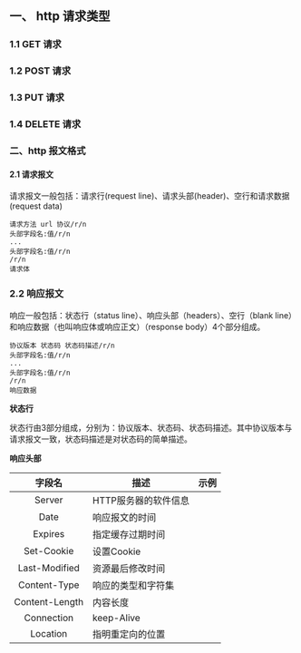 ## 一、 http 请求类型

### 1.1 GET 请求

### 1.2 POST 请求

### 1.3 PUT 请求

### 1.4 DELETE 请求

### 二、http 报文格式

#### 2.1 请求报文

请求报文一般包括：请求行(request line)、请求头部(header)、空行和请求数据(request data)

```http
请求方法 url 协议/r/n
头部字段名:值/r/n
...
头部字段名:值/r/n
/r/n
请求体
```

### 2.2 响应报文

响应一般包括：状态行（status line）、响应头部（headers）、空行（blank line）和响应数据（也叫响应体或响应正文）（response body）4个部分组成。

```http
协议版本 状态码 状态码描述/r/n
头部字段名:值/r/n
...
头部字段名:值/r/n
/r/n
响应数据
```

**状态行**

状态行由3部分组成，分别为：协议版本、状态码、状态码描述。其中协议版本与请求报文一致，状态码描述是对状态码的简单描述。

**响应头部**

| 字段名            | 描述           | 示例  |
|:--------------:| ------------ | --- |
| Server         | HTTP服务器的软件信息 |     |
| Date           | 响应报文的时间      |     |
| Expires        | 指定缓存过期时间     |     |
| Set-Cookie     | 设置Cookie     |     |
| Last-Modified  | 资源最后修改时间     |     |
| Content-Type   | 响应的类型和字符集    |     |
| Content-Length | 内容长度         |     |
| Connection     | keep-Alive   |     |
| Location       | 指明重定向的位置     |     |

